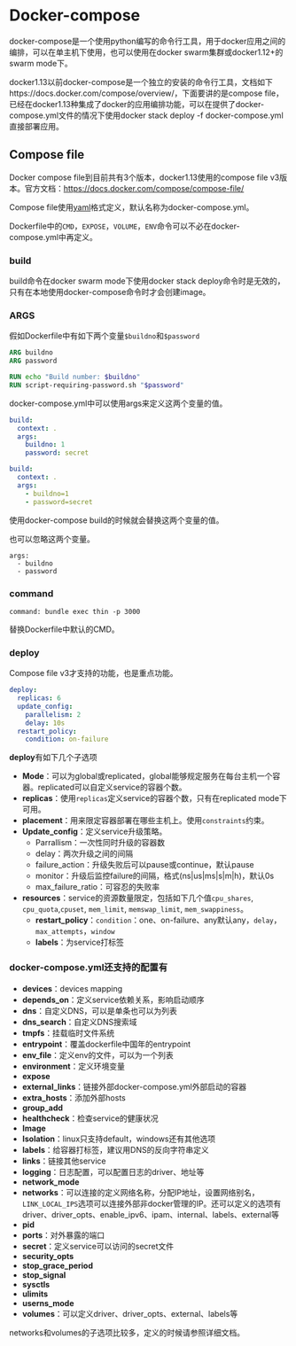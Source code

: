 # Docker-compose 

docker-compose是一个使用python编写的命令行工具，用于docker应用之间的编排，可以在单主机下使用，也可以使用在docker swarm集群或docker1.12+的swarm mode下。

docker1.13以前docker-compose是一个独立的安装的命令行工具，文档如下https://docs.docker.com/compose/overview/，下面要讲的是compose file，已经在docker1.13种集成了docker的应用编排功能，可以在提供了docker-compose.yml文件的情况下使用docker stack deploy -f docker-compose.yml直接部署应用。

## Compose file 

Docker compose file到目前共有3个版本，docker1.13使用的compose file v3版本。官方文档：https://docs.docker.com/compose/compose-file/

Compose file使用[yaml](yaml.org)格式定义，默认名称为docker-compose.yml。

Dockerfile中的``CMD``，``EXPOSE``，``VOLUME``，``ENV``命令可以不必在docker-compose.yml中再定义。

### build

build命令在docker swarm mode下使用docker stack deploy命令时是无效的，只有在本地使用docker-compose命令时才会创建image。

### ARGS

假如Dockerfile中有如下两个变量``$buildno``和``$password``

```dockerfile
ARG buildno
ARG password

RUN echo "Build number: $buildno"
RUN script-requiring-password.sh "$password"
```

docker-compose.yml中可以使用args来定义这两个变量的值。

```Yaml
build:
  context: .
  args:
    buildno: 1
    password: secret

build:
  context: .
  args:
    - buildno=1
    - password=secret
```

使用docker-compose build的时候就会替换这两个变量的值。

也可以忽略这两个变量。

```
args:
  - buildno
  - password
```

### command

```
command: bundle exec thin -p 3000
```

替换Dockerfile中默认的CMD。

### deploy

Compose file v3才支持的功能，也是重点功能。

```Yaml
deploy:
  replicas: 6
  update_config:
    parallelism: 2
    delay: 10s
  restart_policy:
    condition: on-failure
```

**deploy**有如下几个子选项

- **Mode**：可以为global或replicated，global能够规定服务在每台主机一个容器。replicated可以自定义service的容器个数。
- **replicas**：使用``replicas``定义service的容器个数，只有在replicated mode下可用。
- **placement**：用来限定容器部署在哪些主机上。使用``constraints``约束。
- **Update_config**：定义service升级策略。
  - Parrallism：一次性同时升级的容器数
  - delay：两次升级之间的间隔
  - failure_action：升级失败后可以pause或continue，默认pause
  - monitor：升级后监控failure的间隔，格式(ns|us|ms|s|m|h)，默认0s
  - max_failure_ratio：可容忍的失败率
- **resources**：service的资源数量限定，包括如下几个值`cpu_shares`, `cpu_quota`,`cpuset`, `mem_limit`, `memswap_limit`, `mem_swappiness`。
  - **restart_policy**：``condition``：one、on-failure、any默认any，``delay``，``max_attempts``，``window``
  - **labels**：为service打标签


### docker-compose.yml还支持的配置有

- **devices**：devices mapping
- **depends_on**：定义service依赖关系，影响启动顺序
- **dns**：自定义DNS，可以是单条也可以为列表
- **dns_search**：自定义DNS搜索域
- **tmpfs**：挂载临时文件系统
- **entrypoint**：覆盖dockerfile中国年的entrypoint
- **env_file**：定义env的文件，可以为一个列表
- **environment**：定义环境变量
- **expose**
- **external_links**：链接外部docker-compose.yml外部启动的容器
- **extra_hosts**：添加外部hosts
- **group_add**
- **healthcheck**：检查service的健康状况
- **Image**
- **Isolation**：linux只支持default，windows还有其他选项
- **labels**：给容器打标签，建议用DNS的反向字符串定义
- **links**：链接其他service
- **logging**：日志配置，可以配置日志的driver、地址等
- **network_mode**
- **networks**：可以连接的定义网络名称，分配IP地址，设置网络别名，``LINK_LOCAL_IPS``选项可以连接外部非docker管理的IP。还可以定义的选项有driver、driver_opts、enable_ipv6、ipam、internal、labels、external等
- **pid**
- **ports**：对外暴露的端口
- **secret**：定义service可以访问的secret文件
- **security_opts**
- **stop_grace_period**
- **stop_signal**
- **sysctls**
- **ulimits**
- **userns_mode**
- **volumes**：可以定义driver、driver_opts、external、labels等


networks和volumes的子选项比较多，定义的时候请参照详细文档。